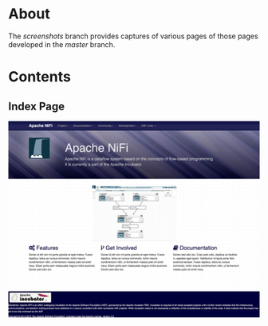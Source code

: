 # About
The _screenshots_ branch provides captures of various pages of those pages developed in the _master_ branch.

# Contents
## Index Page
![index page screenshot](https://raw.githubusercontent.com/apiri/apache-nifi-site/screenshots/index.html.png)
